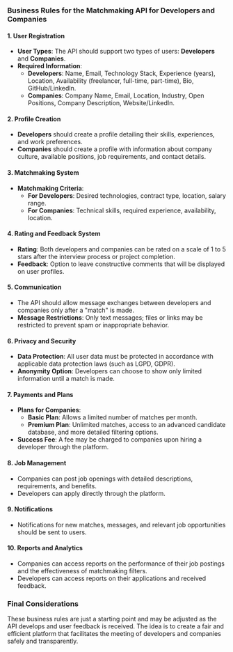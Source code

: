 ### Business Rules for the Matchmaking API for Developers and Companies

#### 1. **User Registration**

- **User Types**: The API should support two types of users: **Developers** and **Companies**.
- **Required Information**:
  - **Developers**: Name, Email, Technology Stack, Experience (years), Location, Availability (freelancer, full-time, part-time), Bio, GitHub/LinkedIn.
  - **Companies**: Company Name, Email, Location, Industry, Open Positions, Company Description, Website/LinkedIn.

#### 2. **Profile Creation**

- **Developers** should create a profile detailing their skills, experiences, and work preferences.
- **Companies** should create a profile with information about company culture, available positions, job requirements, and contact details.

#### 3. **Matchmaking System**

- **Matchmaking Criteria**:
  - **For Developers**: Desired technologies, contract type, location, salary range.
  - **For Companies**: Technical skills, required experience, availability, location.

#### 4. **Rating and Feedback System**

- **Rating**: Both developers and companies can be rated on a scale of 1 to 5 stars after the interview process or project completion.
- **Feedback**: Option to leave constructive comments that will be displayed on user profiles.

#### 5. **Communication**

- The API should allow message exchanges between developers and companies only after a "match" is made.
- **Message Restrictions**: Only text messages; files or links may be restricted to prevent spam or inappropriate behavior.

#### 6. **Privacy and Security**

- **Data Protection**: All user data must be protected in accordance with applicable data protection laws (such as LGPD, GDPR).
- **Anonymity Option**: Developers can choose to show only limited information until a match is made.

#### 7. **Payments and Plans**

- **Plans for Companies**:
  - **Basic Plan**: Allows a limited number of matches per month.
  - **Premium Plan**: Unlimited matches, access to an advanced candidate database, and more detailed filtering options.
- **Success Fee**: A fee may be charged to companies upon hiring a developer through the platform.

#### 8. **Job Management**

- Companies can post job openings with detailed descriptions, requirements, and benefits.
- Developers can apply directly through the platform.

#### 9. **Notifications**

- Notifications for new matches, messages, and relevant job opportunities should be sent to users.

#### 10. **Reports and Analytics**

- Companies can access reports on the performance of their job postings and the effectiveness of matchmaking filters.
- Developers can access reports on their applications and received feedback.

### Final Considerations

These business rules are just a starting point and may be adjusted as the API develops and user feedback is received. The idea is to create a fair and efficient platform that facilitates the meeting of developers and companies safely and transparently.
